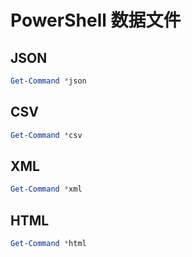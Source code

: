# PowerShell 数据文件

## JSON

```powershell
Get-Command *json
```

## CSV

```powershell
Get-Command *csv
```

## XML

```powershell
Get-Command *xml
```

## HTML

```powershell
Get-Command *html
```
